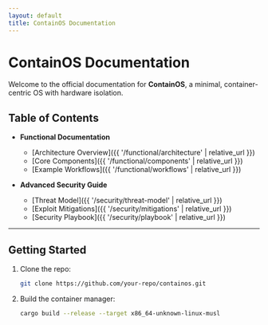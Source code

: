 ```yaml
---
layout: default
title: ContainOS Documentation
---
```


# ContainOS Documentation

Welcome to the official documentation for **ContainOS**, a minimal, container-centric OS with hardware isolation.

## Table of Contents
- **Functional Documentation**
  - [Architecture Overview]({{ '/functional/architecture' | relative_url }})  
  - [Core Components]({{ '/functional/components' | relative_url }})  
  - [Example Workflows]({{ '/functional/workflows' | relative_url }})  

- **Advanced Security Guide**  
  - [Threat Model]({{ '/security/threat-model' | relative_url }})  
  - [Exploit Mitigations]({{ '/security/mitigations' | relative_url }})  
  - [Security Playbook]({{ '/security/playbook' | relative_url }})  

---

## Getting Started
1. Clone the repo:  
   ```bash
   git clone https://github.com/your-repo/containos.git
   ```
2. Build the container manager:
   ```bash
   cargo build --release --target x86_64-unknown-linux-musl
   ```
